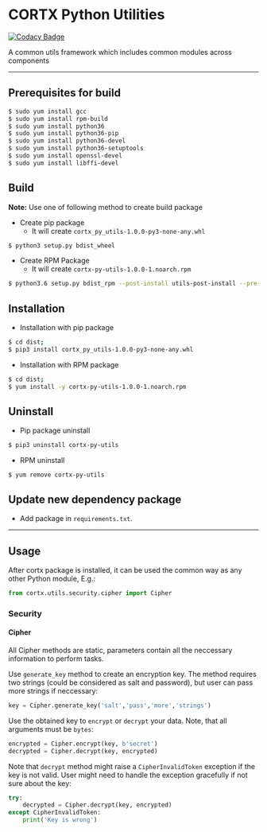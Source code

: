 <!--
CORTX-Py-Utils: CORTX Python common library.
Copyright (c) 2020 Seagate Technology LLC and/or its Affiliates
This program is free software: you can redistribute it and/or modify
it under the terms of the GNU Affero General Public License as published
by the Free Software Foundation, either version 3 of the License, or
(at your option) any later version.
This program is distributed in the hope that it will be useful,
but WITHOUT ANY WARRANTY; without even the implied warranty of
MERCHANTABILITY or FITNESS FOR A PARTICULAR PURPOSE. See the
GNU Affero General Public License for more details.
You should have received a copy of the GNU Affero General Public License
along with this program. If not, see <https://www.gnu.org/licenses/>.
For any questions about this software or licensing,
please email opensource@seagate.com or cortx-questions@seagate.com.
-->
# CORTX Python Utilities
[![Codacy Badge](https://app.codacy.com/project/badge/Grade/78aafd1230d04cfb859c3fa5e4d9b030)](https://www.codacy.com?utm_source=github.com&amp;utm_medium=referral&amp;utm_content=Seagate/cortx-py-utils&amp;utm_campaign=Badge_Grade)

A common utils framework which includes common modules across components

<hr>

## Prerequisites for build
```bash
$ sudo yum install gcc
$ sudo yum install rpm-build
$ sudo yum install python36
$ sudo yum install python36-pip
$ sudo yum install python36-devel
$ sudo yum install python36-setuptools
$ sudo yum install openssl-devel
$ sudo yum install libffi-devel
```

## Build
**Note:** Use one of following method to create build package

  - Create pip package
    - It will create `cortx_py_utils-1.0.0-py3-none-any.whl`
```bash
$ python3 setup.py bdist_wheel
```

  - Create RPM Package
    - It will create `cortx-py-utils-1.0.0-1.noarch.rpm`
```bash
$ python3.6 setup.py bdist_rpm --post-install utils-post-install --pre-uninstall utils-pre-uninstall
```

## Installation
  - Installation with pip package
```bash
$ cd dist;
$ pip3 install cortx_py_utils-1.0.0-py3-none-any.whl
```

  - Installation with RPM package
```bash
$ cd dist;
$ yum install -y cortx-py-utils-1.0.0-1.noarch.rpm
```

## Uninstall

- Pip package uninstall
```bash
$ pip3 uninstall cortx-py-utils
```

  - RPM uninstall
```
$ yum remove cortx-py-utils
```

## Update new dependency package

  - Add package in `requirements.txt`.

<hr>

## Usage
After cortx package is installed, it can be used the common way as any other Python module, E.g.:
```python
from cortx.utils.security.cipher import Cipher
```
### Security
#### Cipher
All Cipher methods are static, parameters contain all the neccessary information to perform tasks.

Use `generate_key` method to create an encryption key. The method requires two strings (could be considered
as salt and password), but user can pass more strings if neccessary:
```python
key = Cipher.generate_key('salt','pass','more','strings')
```
Use the obtained key to `encrypt` or `decrypt` your data. Note, that all arguments must be `bytes`:
```python
encrypted = Cipher.encrypt(key, b'secret')
decrypted = Cipher.decrypt(key, encrypted)
```
Note that `decrypt` method might raise a `CipherInvalidToken` exception if the key is not valid.
User might need to handle the exception gracefully if not sure about the key:
```python
try:
    decrypted = Cipher.decrypt(key, encrypted)
except CipherInvalidToken:
    print('Key is wrong')
```
